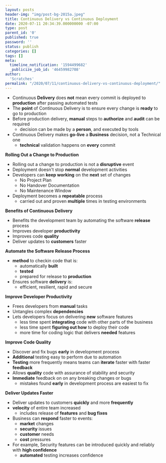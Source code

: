 ```yaml
---
layout: posts
header-img: "img/post-bg-2015a.jpeg"
title: Continuous Delivery vs Continuous Deployment
date: 2020-07-11 20:34:39.000000000 -07:00
type: post
parent_id: '0'
published: true
password: ''
status: publish
categories: []
tags: []
meta:
  timeline_notification: '1594499682'
  _publicize_job_id: '46459982708'
author:
  'Scratches'
permalink: "/2020/07/11/continuous-delivery-vs-continuous-deployment/"
---
```


<ul>
<li>Continuous <strong>Delivery</strong> does <strong>not</strong> mean every commit is deployed to <strong>production</strong> after passing automated tests</li>
<li>The <strong>point</strong> of Continuous Delivery is to ensure every change is <strong>ready</strong> to go to production</li>
<li>Before production delivery, <strong>manual</strong> steps to <strong>authorize</strong> and <strong>audit</strong> can be required
<ul>
<li>decision can be made by a <strong>person</strong>, and executed by tools</li>
</ul>
</li>
<li>Continuous Delivery makes <strong>go-live</strong> a <strong>Business</strong> decision, not a Technical one
<ul>
<li><strong>technical</strong> validation happens on <strong>every</strong> commit</li>
</ul>
</li>
</ul>


<strong>Rolling Out a Change to Production</strong>


<ul>
<li>Rolling out a change to production is not a <strong>disruptive</strong> event</li>
<li>Deployment doesn't stop <strong>normal</strong> development activities</li>
<li>Developers can <strong>keep working</strong> on the <strong>next</strong> set of changes
<ul>
<li>No Project Plan</li>
<li>No Handover Documentation</li>
<li>No Maintenance Window</li>
</ul>
</li>
<li>Deployment becomes a <strong>repeatable</strong> process
<ul>
<li>carried out and proven <strong>multiple</strong> times in testing environments</li>
</ul>
</li>
</ul>


<strong>Benefits of Continuous Delivery</strong>


<ul>
<li>Benefits the development team by automating the software <strong>release</strong> process</li>
<li>Improves developer <strong>productivity</strong></li>
<li>Improves code <strong>quality</strong></li>
<li>Deliver updates to <strong>customers</strong> faster</li>
</ul>


<strong>Automate the Software Release Process</strong>


<ul>
<li><strong>method</strong> to checkin code that is:
<ul>
<li>automatically <strong>built</strong></li>
<li><strong>tested</strong></li>
<li>prepared for release to <strong>production</strong></li>
</ul>
</li>
<li>Ensures software <strong>delivery</strong> is:
<ul>
<li>efficient, resilient, rapid and secure</li>
</ul>
</li>
</ul>


<strong>Improve Developer Productivity</strong>


<ul>
<li>Frees developers from <strong>manual</strong> tasks</li>
<li>Untangles complex <strong>dependencies</strong></li>
<li>Lets developers focus on delivering <strong>new</strong> software features
<ul>
<li>less time spent <strong>integrating</strong> code with other parts of the business</li>
<li>less time spent <strong>figuring out how</strong> to deploy their code</li>
<li>more time for coding logic that delivers <strong>needed</strong> features</li>
</ul>
</li>
</ul>


<strong>Improve Code Quality</strong>


<ul>
<li>Discover and fix bugs <strong>early</strong> in development process</li>
<li><strong>Additional</strong> testing easy to perform due to automation</li>
<li><strong>Testing</strong> more frequently means teams can <strong>iterate</strong> faster with faster <strong>feedback</strong></li>
<li>Allows <strong>quality</strong> code with assurance of stability and security</li>
<li><strong>Immediate</strong> feedback on on any breaking changes or bugs
<ul>
<li>mistakes found <strong>early</strong> in development process are easiest to fix</li>
</ul>
</li>
</ul>


<strong>Deliver Updates Faster</strong>


<ul>
<li>Deliver updates to customers <strong>quickly</strong> and more <strong>frequently</strong></li>
<li><strong>velocity</strong> of entire team increased
<ul>
<li>includes release of <strong>features</strong> and <strong>bug fixes</strong></li>
</ul>
</li>
<li>Business can <strong>respond</strong> faster to events:
<ul>
<li><strong>market</strong> changes</li>
<li><strong>security</strong> issues</li>
<li><strong>customer</strong> needs</li>
<li><strong>cost</strong> pressures</li>
</ul>
</li>
<li>For example, Security features can be introduced quickly and reliably with <strong>high confidence</strong>
<ul>
<li><strong>automated</strong> testing increases confidence</li>
</ul>
</li>
</ul>



